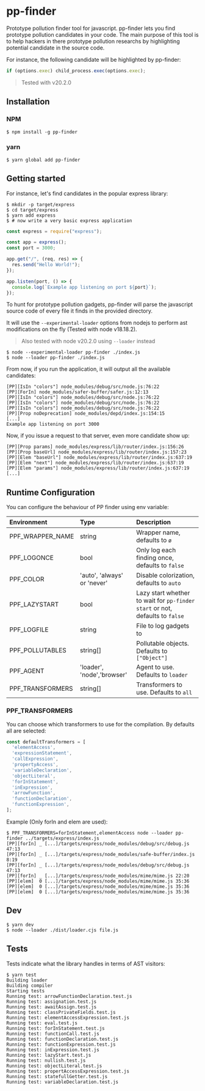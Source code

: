# pp-finder

Prototype pollution finder tool for javascript. pp-finder lets you find prototype pollution candidates in your code. The main purpose of this tool is to help hackers in there prototype pollution researchs by highlighting potential candidate in the source code.

For instance, the following candidate will be highlighted by pp-finder:

```javascript
if (options.exec) child_process.exec(options.exec);
```

> Tested with v20.2.0

## Installation

### NPM

```shell
$ npm install -g pp-finder
```

### yarn

```shell
$ yarn global add pp-finder
```

## Getting started

For instance, let's find candidates in the popular express library:

```
$ mkdir -p target/express
$ cd target/express
$ yarn add express
$ # now write a very basic express application
```

```javascript
const express = require("express");

const app = express();
const port = 3000;

app.get("/", (req, res) => {
  res.send("Hello World!");
});

app.listen(port, () => {
  console.log(`Example app listening on port ${port}`);
});
```

To hunt for prototype pollution gadgets, pp-finder will parse the javascript source code of every file it finds in the provided directory.

It will use the `--experimental-loader` options from nodejs to perform ast modifications on the fly (Tested with node v18.18.2).

> Also tested with node v20.2.0 using `--loader` instead

```shell
$ node --experimental-loader pp-finder ./index.js
$ node --loader pp-finder ./index.js
```

From now, if you run the application, it will output all the available candidates:

```
[PP][IsIn "colors"] node_modules/debug/src/node.js:76:22
[PP][ForIn] node_modules/safer-buffer/safer.js:12:13
[PP][IsIn "colors"] node_modules/debug/src/node.js:76:22
[PP][IsIn "colors"] node_modules/debug/src/node.js:76:22
[PP][IsIn "colors"] node_modules/debug/src/node.js:76:22
[PP][Prop noDeprecation] node_modules/depd/index.js:154:15
[...]
Example app listening on port 3000
```

Now, if you issue a request to that server, even more candidate show up:

```
[PP][Prop params] node_modules/express/lib/router/index.js:156:26
[PP][Prop baseUrl] node_modules/express/lib/router/index.js:157:23
[PP][Elem "baseUrl"] node_modules/express/lib/router/index.js:637:19
[PP][Elem "next"] node_modules/express/lib/router/index.js:637:19
[PP][Elem "params"] node_modules/express/lib/router/index.js:637:19
[...]
```

## Runtime Configuration

You can configure the behaviour of PP finder using env variable:

| Environment      | Type                        | Description                                                                  |
| :--------------- | :-------------------------- | :--------------------------------------------------------------------------- |
| PPF_WRAPPER_NAME | string                      | Wrapper name, defaults to `ø`                                                |
| PPF_LOGONCE      | bool                        | Only log each finding once, defaults to `false`                              |
| PPF_COLOR        | 'auto', 'always' or 'never' | Disable colorization, defaults to `auto`                                     |
| PPF_LAZYSTART    | bool                        | Lazy start whether to wait for `pp-finder start` or not, defaults to `false` |
| PPF_LOGFILE      | string                      | File to log gadgets to                                                       |
| PPF_POLLUTABLES  | string[]                    | Pollutable objects. Defaults to `["Object"]`                                 |
| PPF_AGENT        | 'loader', 'node','browser'  | Agent to use. Defaults to `loader`                                           |
| PPF_TRANSFORMERS | string[]                    | Transformers to use. Defaults to `all`                                       |


### PPF_TRANSFORMERS

You can choose which transformers to use for the compilation. By defaults all are selected:

```ts
const defaultTransformers = [
  'elementAccess',
  'expressionStatement',
  'callExpression',
  'propertyAccess',
  'variableDeclaration',
  'objectLiteral',
  'forInStatement',
  'inExpression',
  'arrowFunction',
  'functionDeclaration',
  'functionExpression',
];
```

Example (Only forIn and elem are used): 

```shell
$ PPF_TRANSFORMERS=forInStatement,elementAccess node --loader pp-finder ../targets/express/index.js
[PP][forIn] _ [...]/targets/express/node_modules/debug/src/debug.js 47:13
[PP][forIn] _ [...]/targets/express/node_modules/safe-buffer/index.js 8:19
[PP][forIn] _ [...]/targets/express/node_modules/debug/src/debug.js 47:13
[PP][forIn] _ [...]/targets/express/node_modules/mime/mime.js 22:20
[PP][elem]  0 [...]/targets/express/node_modules/mime/mime.js 35:36
[PP][elem]  0 [...]/targets/express/node_modules/mime/mime.js 35:36
[PP][elem]  0 [...]/targets/express/node_modules/mime/mime.js 35:36
```

## Dev

```shell
$ yarn dev
$ node --loader ./dist/loader.cjs file.js
```

## Tests

Tests indicate what the library handles in terms of AST visitors:

```shell
$ yarn test
Building loader
Building compiler
Starting tests
Running test: arrowFunctionDeclaration.test.js
Running test: assignation.test.js
Running test: awaitAssign.test.js
Running test: classPrivateFields.test.js
Running test: elementAccessExpression.test.js
Running test: eval.test.js
Running test: forInStatement.test.js
Running test: functionCall.test.js
Running test: functionDeclaration.test.js
Running test: functionExpression.test.js
Running test: inExpression.test.js
Running test: lazyStart.test.js
Running test: nullish.test.js
Running test: objectLiteral.test.js
Running test: propertAccessExpression.test.js
Running test: statefullGetter.test.js
Running test: variableDeclaration.test.js
```
